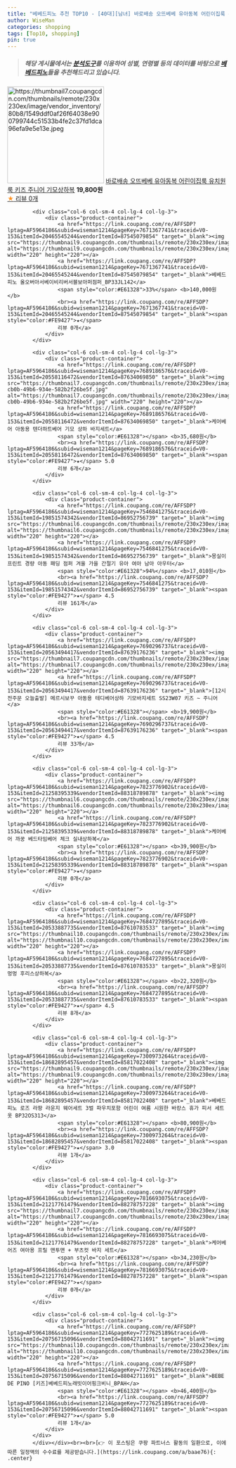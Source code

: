 ```yaml
---
title: "베베드피노 추천 TOP10 - [40대][남녀] 바로배송 오뜨베베 유아동복 어린이집룩 유치원룩 키즈 주니어 기모상하복"
author: WiseMan
categories: shopping
tags: [Top10, shopping]
pin: true
---
```


> ##### 해당 게시물에서는 [**분석도구**](https://itemscout.io/)를 이용하여 **성별**, **연령별** 등의 데이터를 바탕으로 [**베베드피노**](https://link.coupang.com/a/baae76)들을 추천해드리고 있습니다.
<div class="container"><div class="row">
            <div class="col-6 col-sm-4 col-lg-4 col-lg-3">
                <div class="product-container">
                    <a href="https://link.coupang.com/re/AFFSDP?lptag=AF5964186&subid=wiseman1214&pageKey=7785139187&traceid=V0-153&itemId=21049471502&vendorItemId=88112017100" target="_blank"><img src="https://thumbnail7.coupangcdn.com/thumbnails/remote/230x230ex/image/vendor_inventory/80b8/1549ddf0af26f64038e900799744c51533b4fe2c37fd1dca96efa9e5e13e.jpeg" alt="https://thumbnail7.coupangcdn.com/thumbnails/remote/230x230ex/image/vendor_inventory/80b8/1549ddf0af26f64038e900799744c51533b4fe2c37fd1dca96efa9e5e13e.jpeg" width="220" height="220"></a>
                    <a href="https://link.coupang.com/re/AFFSDP?lptag=AF5964186&subid=wiseman1214&pageKey=7785139187&traceid=V0-153&itemId=21049471502&vendorItemId=88112017100" target="_blank">바로배송 오뜨베베 유아동복 어린이집룩 유치원룩 키즈 주니어 기모상하복</a>
                    <span style="color:#E61328"></span> <b>19,800원</b>
                    <br><a href="https://link.coupang.com/re/AFFSDP?lptag=AF5964186&subid=wiseman1214&pageKey=7785139187&traceid=V0-153&itemId=21049471502&vendorItemId=88112017100" target="_blank"><span style="color:#FE9427">★</span> 
                    리뷰 0개</a>
                </div>
            </div>
            
            <div class="col-6 col-sm-4 col-lg-4 col-lg-3">
                <div class="product-container">
                    <a href="https://link.coupang.com/re/AFFSDP?lptag=AF5964186&subid=wiseman1214&pageKey=7671367741&traceid=V0-153&itemId=20465545244&vendorItemId=87545079854" target="_blank"><img src="https://thumbnail9.coupangcdn.com/thumbnails/remote/230x230ex/image/vendor_inventory/85cf/2b7f2afc104f3a8e276da9ce9293adb1d29bb7d9c2d76454aba2d60ad3cd.png" alt="https://thumbnail9.coupangcdn.com/thumbnails/remote/230x230ex/image/vendor_inventory/85cf/2b7f2afc104f3a8e276da9ce9293adb1d29bb7d9c2d76454aba2d60ad3cd.png" width="220" height="220"></a>
                    <a href="https://link.coupang.com/re/AFFSDP?lptag=AF5964186&subid=wiseman1214&pageKey=7671367741&traceid=V0-153&itemId=20465545244&vendorItemId=87545079854" target="_blank">베베드피노 올오버아서베이비리버서블보아퍼점퍼_BP33JL142</a>
                    <span style="color:#E61328">33%</span> <b>140,000원</b>
                    <br><a href="https://link.coupang.com/re/AFFSDP?lptag=AF5964186&subid=wiseman1214&pageKey=7671367741&traceid=V0-153&itemId=20465545244&vendorItemId=87545079854" target="_blank"><span style="color:#FE9427">★</span> 
                    리뷰 0개</a>
                </div>
            </div>
            
            <div class="col-6 col-sm-4 col-lg-4 col-lg-3">
                <div class="product-container">
                    <a href="https://link.coupang.com/re/AFFSDP?lptag=AF5964186&subid=wiseman1214&pageKey=7689186576&traceid=V0-153&itemId=20558116472&vendorItemId=87634069850" target="_blank"><img src="https://thumbnail7.coupangcdn.com/thumbnails/remote/230x230ex/image/retail/images/2023/11/01/9/9/d84438bc-cb0b-49b6-934e-582b2f26be5f.jpg" alt="https://thumbnail7.coupangcdn.com/thumbnails/remote/230x230ex/image/retail/images/2023/11/01/9/9/d84438bc-cb0b-49b6-934e-582b2f26be5f.jpg" width="220" height="220"></a>
                    <a href="https://link.coupang.com/re/AFFSDP?lptag=AF5964186&subid=wiseman1214&pageKey=7689186576&traceid=V0-153&itemId=20558116472&vendorItemId=87634069850" target="_blank">케어베어 아동용 텐더하트베어 기모 상하 바지세트</a>
                    <span style="color:#E61328"></span> <b>35,680원</b>
                    <br><a href="https://link.coupang.com/re/AFFSDP?lptag=AF5964186&subid=wiseman1214&pageKey=7689186576&traceid=V0-153&itemId=20558116472&vendorItemId=87634069850" target="_blank"><span style="color:#FE9427">★</span> 5.0
                    리뷰 6개</a>
                </div>
            </div>
            
            <div class="col-6 col-sm-4 col-lg-4 col-lg-3">
                <div class="product-container">
                    <a href="https://link.coupang.com/re/AFFSDP?lptag=AF5964186&subid=wiseman1214&pageKey=7546841275&traceid=V0-153&itemId=19851574342&vendorItemId=86952756739" target="_blank"><img src="https://thumbnail6.coupangcdn.com/thumbnails/remote/230x230ex/image/vendor_inventory/bd26/1f9d025c91255a9ed53cbcda19d9969a82f3c8983e2f9d37718e79cf8731.jpg" alt="https://thumbnail6.coupangcdn.com/thumbnails/remote/230x230ex/image/vendor_inventory/bd26/1f9d025c91255a9ed53cbcda19d9969a82f3c8983e2f9d37718e79cf8731.jpg" width="220" height="220"></a>
                    <a href="https://link.coupang.com/re/AFFSDP?lptag=AF5964186&subid=wiseman1214&pageKey=7546841275&traceid=V0-153&itemId=19851574342&vendorItemId=86952756739" target="_blank">몽실이 프린트 경량 아동 패딩 점퍼 겨울 가을 간절기 유아 여아 남아 아우터</a>
                    <span style="color:#E61328">94%</span> <b>17,010원</b>
                    <br><a href="https://link.coupang.com/re/AFFSDP?lptag=AF5964186&subid=wiseman1214&pageKey=7546841275&traceid=V0-153&itemId=19851574342&vendorItemId=86952756739" target="_blank"><span style="color:#FE9427">★</span> 4.5
                    리뷰 161개</a>
                </div>
            </div>
            
            <div class="col-6 col-sm-4 col-lg-4 col-lg-3">
                <div class="product-container">
                    <a href="https://link.coupang.com/re/AFFSDP?lptag=AF5964186&subid=wiseman1214&pageKey=7690296737&traceid=V0-153&itemId=20563494417&vendorItemId=87639176236" target="_blank"><img src="https://thumbnail7.coupangcdn.com/thumbnails/remote/230x230ex/image/vendor_inventory/d6ea/4c89c3b6a9a6774a1e7dd821e3678f63fb197bcdb04c85e96ed527f3ec88.jpg" alt="https://thumbnail7.coupangcdn.com/thumbnails/remote/230x230ex/image/vendor_inventory/d6ea/4c89c3b6a9a6774a1e7dd821e3678f63fb197bcdb04c85e96ed527f3ec88.jpg" width="220" height="220"></a>
                    <a href="https://link.coupang.com/re/AFFSDP?lptag=AF5964186&subid=wiseman1214&pageKey=7690296737&traceid=V0-153&itemId=20563494417&vendorItemId=87639176236" target="_blank">[12시전주문 오늘출발] 메르시보꾸 아동용 테디베어상하 기모바지세트 SS23W07 키즈 ~ 주니어</a>
                    <span style="color:#E61328"></span> <b>19,900원</b>
                    <br><a href="https://link.coupang.com/re/AFFSDP?lptag=AF5964186&subid=wiseman1214&pageKey=7690296737&traceid=V0-153&itemId=20563494417&vendorItemId=87639176236" target="_blank"><span style="color:#FE9427">★</span> 4.5
                    리뷰 33개</a>
                </div>
            </div>
            
            <div class="col-6 col-sm-4 col-lg-4 col-lg-3">
                <div class="product-container">
                    <a href="https://link.coupang.com/re/AFFSDP?lptag=AF5964186&subid=wiseman1214&pageKey=7823776902&traceid=V0-153&itemId=21258395339&vendorItemId=88318789878" target="_blank"><img src="https://thumbnail6.coupangcdn.com/thumbnails/remote/230x230ex/image/vendor_inventory/f3f0/462d2388825ef5f571b658f0d4d43d223597dfcfa6b380f91c3dc2a8651c.jpg" alt="https://thumbnail6.coupangcdn.com/thumbnails/remote/230x230ex/image/vendor_inventory/f3f0/462d2388825ef5f571b658f0d4d43d223597dfcfa6b380f91c3dc2a8651c.jpg" width="220" height="220"></a>
                    <a href="https://link.coupang.com/re/AFFSDP?lptag=AF5964186&subid=wiseman1214&pageKey=7823776902&traceid=V0-153&itemId=21258395339&vendorItemId=88318789878" target="_blank">케어베어 까꿍 베드타임베어 체크 실내상하복</a>
                    <span style="color:#E61328"></span> <b>39,900원</b>
                    <br><a href="https://link.coupang.com/re/AFFSDP?lptag=AF5964186&subid=wiseman1214&pageKey=7823776902&traceid=V0-153&itemId=21258395339&vendorItemId=88318789878" target="_blank"><span style="color:#FE9427">★</span> 
                    리뷰 0개</a>
                </div>
            </div>
            
            <div class="col-6 col-sm-4 col-lg-4 col-lg-3">
                <div class="product-container">
                    <a href="https://link.coupang.com/re/AFFSDP?lptag=AF5964186&subid=wiseman1214&pageKey=7684727895&traceid=V0-153&itemId=20533887735&vendorItemId=87610783533" target="_blank"><img src="https://thumbnail10.coupangcdn.com/thumbnails/remote/230x230ex/image/vendor_inventory/1a39/1a625b263bb3b8ec20facd4b7b9f8f13b5aac2cf0249d9d62c405dd27cfa.jpg" alt="https://thumbnail10.coupangcdn.com/thumbnails/remote/230x230ex/image/vendor_inventory/1a39/1a625b263bb3b8ec20facd4b7b9f8f13b5aac2cf0249d9d62c405dd27cfa.jpg" width="220" height="220"></a>
                    <a href="https://link.coupang.com/re/AFFSDP?lptag=AF5964186&subid=wiseman1214&pageKey=7684727895&traceid=V0-153&itemId=20533887735&vendorItemId=87610783533" target="_blank">몽실이 멍멍 후리스상하복</a>
                    <span style="color:#E61328"></span> <b>22,320원</b>
                    <br><a href="https://link.coupang.com/re/AFFSDP?lptag=AF5964186&subid=wiseman1214&pageKey=7684727895&traceid=V0-153&itemId=20533887735&vendorItemId=87610783533" target="_blank"><span style="color:#FE9427">★</span> 4.5
                    리뷰 8개</a>
                </div>
            </div>
            
            <div class="col-6 col-sm-4 col-lg-4 col-lg-3">
                <div class="product-container">
                    <a href="https://link.coupang.com/re/AFFSDP?lptag=AF5964186&subid=wiseman1214&pageKey=7300973264&traceid=V0-153&itemId=18682895457&vendorItemId=85817022408" target="_blank"><img src="https://thumbnail9.coupangcdn.com/thumbnails/remote/230x230ex/image/vendor_inventory/a43e/2f6ce8dfb64e587206f4cdaa71c22e87d922f3142b54a75eca7af718591b.jpg" alt="https://thumbnail9.coupangcdn.com/thumbnails/remote/230x230ex/image/vendor_inventory/a43e/2f6ce8dfb64e587206f4cdaa71c22e87d922f3142b54a75eca7af718591b.jpg" width="220" height="220"></a>
                    <a href="https://link.coupang.com/re/AFFSDP?lptag=AF5964186&subid=wiseman1214&pageKey=7300973264&traceid=V0-153&itemId=18682895457&vendorItemId=85817022408" target="_blank">베베드피노 로즈 라팡 라운지 웨어세트 3벌 파우치포함 어린이 여름 시원한 바캉스 휴가 피서 세트옷 BP32OS313</a>
                    <span style="color:#E61328"></span> <b>80,900원</b>
                    <br><a href="https://link.coupang.com/re/AFFSDP?lptag=AF5964186&subid=wiseman1214&pageKey=7300973264&traceid=V0-153&itemId=18682895457&vendorItemId=85817022408" target="_blank"><span style="color:#FE9427">★</span> 3.0
                    리뷰 1개</a>
                </div>
            </div>
            
            <div class="col-6 col-sm-4 col-lg-4 col-lg-3">
                <div class="product-container">
                    <a href="https://link.coupang.com/re/AFFSDP?lptag=AF5964186&subid=wiseman1214&pageKey=7816693075&traceid=V0-153&itemId=21217761479&vendorItemId=88278757228" target="_blank"><img src="https://thumbnail7.coupangcdn.com/thumbnails/remote/230x230ex/image/vendor_inventory/b71e/d28e91ad193db5487e5a20263bd3cdd2712765a46e6c1d26bbbd863c3591.jpg" alt="https://thumbnail7.coupangcdn.com/thumbnails/remote/230x230ex/image/vendor_inventory/b71e/d28e91ad193db5487e5a20263bd3cdd2712765a46e6c1d26bbbd863c3591.jpg" width="220" height="220"></a>
                    <a href="https://link.coupang.com/re/AFFSDP?lptag=AF5964186&subid=wiseman1214&pageKey=7816693075&traceid=V0-153&itemId=21217761479&vendorItemId=88278757228" target="_blank">케어베어즈 여아용 프릴 맨투맨 + 부츠컷 바지 세트</a>
                    <span style="color:#E61328"></span> <b>34,230원</b>
                    <br><a href="https://link.coupang.com/re/AFFSDP?lptag=AF5964186&subid=wiseman1214&pageKey=7816693075&traceid=V0-153&itemId=21217761479&vendorItemId=88278757228" target="_blank"><span style="color:#FE9427">★</span> 
                    리뷰 0개</a>
                </div>
            </div>
            
            <div class="col-6 col-sm-4 col-lg-4 col-lg-3">
                <div class="product-container">
                    <a href="https://link.coupang.com/re/AFFSDP?lptag=AF5964186&subid=wiseman1214&pageKey=7727625189&traceid=V0-153&itemId=20756715096&vendorItemId=88042711691" target="_blank"><img src="https://thumbnail10.coupangcdn.com/thumbnails/remote/230x230ex/image/vendor_inventory/13c8/a2281baf6b372e1dc780ff2a3c152dae18e8ea98d011dd5e85b0b4e0b190.jpg" alt="https://thumbnail10.coupangcdn.com/thumbnails/remote/230x230ex/image/vendor_inventory/13c8/a2281baf6b372e1dc780ff2a3c152dae18e8ea98d011dd5e85b0b4e0b190.jpg" width="220" height="220"></a>
                    <a href="https://link.coupang.com/re/AFFSDP?lptag=AF5964186&subid=wiseman1214&pageKey=7727625189&traceid=V0-153&itemId=20756715096&vendorItemId=88042711691" target="_blank">BEBE DE PINO [키즈]베베드피노래빗이어핑크비니_BPAH</a>
                    <span style="color:#E61328"></span> <b>46,400원</b>
                    <br><a href="https://link.coupang.com/re/AFFSDP?lptag=AF5964186&subid=wiseman1214&pageKey=7727625189&traceid=V0-153&itemId=20756715096&vendorItemId=88042711691" target="_blank"><span style="color:#FE9427">★</span> 5.0
                    리뷰 1개</a>
                </div>
            </div>
            </div></div><br><br>[👉 이 포스팅은 쿠팡 파트너스 활동의 일환으로, 이에 따른 일정액의 수수료를 제공받습니다.](https://link.coupang.com/a/baae76){: .center}